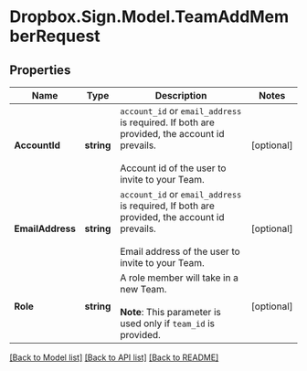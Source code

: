 # Dropbox.Sign.Model.TeamAddMemberRequest

## Properties

Name | Type | Description | Notes
------------ | ------------- | ------------- | -------------
**AccountId** | **string** |  `account_id` or `email_address` is required. If both are provided, the account id prevails.<br><br>Account id of the user to invite to your Team.  | [optional] 
**EmailAddress** | **string** |  `account_id` or `email_address` is required, If both are provided, the account id prevails.<br><br>Email address of the user to invite to your Team.  | [optional] 
**Role** | **string** |  A role member will take in a new Team.<br><br>**Note**: This parameter is used only if `team_id` is provided.  | [optional] 

[[Back to Model list]](../README.md#documentation-for-models) [[Back to API list]](../README.md#documentation-for-api-endpoints) [[Back to README]](../README.md)

